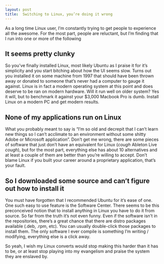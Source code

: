 ```yaml
---
layout: post
title:  Switching to Linux, you’re doing it wrong
---
```


As a long time Linux user, I’m constantly trying to get people to experience all the awesome. For the most part, people are reluctant, but I’m finding that I run into one or more of the following

## It seems pretty clunky

So you’ve finally installed Linux, most likely Ubuntu as I praise it for it’s simplicity and you start bitching about how the UI seems slow. Turns out you installed it on some machine from 1997 that should have been thrown away or donated to someone that’s never had a computer to gauge it against. Linux is in fact a modern operating system at this point and does deserve to be ran on modern hardware. Will it run well on older system? Yes it will, but to benchmark it against your $3,000 Macbook Pro is dumb. Install Linux on a modern PC and get modern results.

## None of my applications run on Linux

What you probably meant to say is “I’m so old and decrepit that I can’t learn new things so I can’t acclimate to an environment without some shitty Adobe or Microsoft application”. Don’t get me wrong, there are some pieces of software that just don’t have an equivalent for Linux (*cough* Ableton Live *cough*), but for the most part, everything else has about 10 alternatives and at least a couple of them are better than you’re willing to accept. Don’t blame Linux if you built your career around a proprietary application, that’s your fault.

## So I downloaded some source and can’t figure out how to install it

You must have forgotten that I recommended Ubuntu for it’s ease of one. One such easy to use feature is the Software Center. There seems to be this preconceived notion that to install anything in Linux you have to do it from source. So far from the truth it’s not even funny. Even if the software isn’t in the repositories, there’s a great chance that there are distro packages available (.deb, .rpm, etc). You can usually double-click those packages to install them. The only software I ever compile is something I’m writing / modifying, everything else is a click away.

So yeah, I wish my Linux converts would stop making this harder than it has to be, or at least stop playing into my evangelism and praise the system they are enslaved by.
